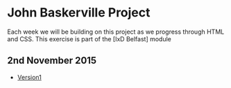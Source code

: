 John Baskerville Project
========================

Each week we will be building on this project as we progress through HTML and CSS. This exercise is part of the [IxD Belfast] module

2nd November 2015
-----------------

- [Version1](https://github.com/amygrahamie/John-Baskerville/blob/gh-pages/John-Baskerville.md)

